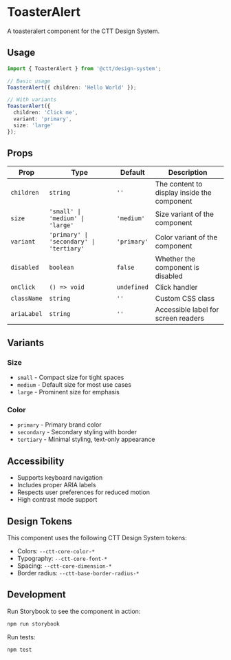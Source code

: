 # ToasterAlert

A toasteralert component for the CTT Design System.

## Usage

```typescript
import { ToasterAlert } from '@ctt/design-system';

// Basic usage
ToasterAlert({ children: 'Hello World' });

// With variants
ToasterAlert({ 
  children: 'Click me',
  variant: 'primary',
  size: 'large'
});
```

## Props

| Prop | Type | Default | Description |
|------|------|---------|-------------|
| `children` | `string` | `''` | The content to display inside the component |
| `size` | `'small' \| 'medium' \| 'large'` | `'medium'` | Size variant of the component |
| `variant` | `'primary' \| 'secondary' \| 'tertiary'` | `'primary'` | Color variant of the component |
| `disabled` | `boolean` | `false` | Whether the component is disabled |
| `onClick` | `() => void` | `undefined` | Click handler |
| `className` | `string` | `''` | Custom CSS class |
| `ariaLabel` | `string` | `''` | Accessible label for screen readers |

## Variants

### Size
- `small` - Compact size for tight spaces
- `medium` - Default size for most use cases
- `large` - Prominent size for emphasis

### Color
- `primary` - Primary brand color
- `secondary` - Secondary styling with border
- `tertiary` - Minimal styling, text-only appearance

## Accessibility

- Supports keyboard navigation
- Includes proper ARIA labels
- Respects user preferences for reduced motion
- High contrast mode support

## Design Tokens

This component uses the following CTT Design System tokens:

- Colors: `--ctt-core-color-*`
- Typography: `--ctt-core-font-*`
- Spacing: `--ctt-core-dimension-*`
- Border radius: `--ctt-base-border-radius-*`

## Development

Run Storybook to see the component in action:

```bash
npm run storybook
```

Run tests:

```bash
npm test
```
